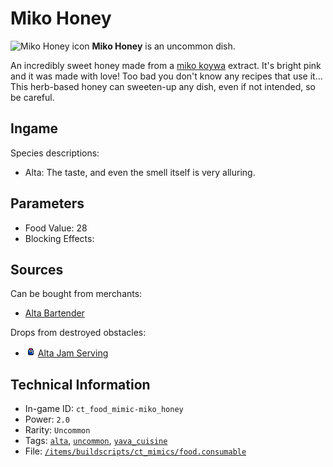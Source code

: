 # Miko Honey

<img src="https://raw.githubusercontent.com/Ceterai/Enternia/main/assetMissing.png" alt="Miko Honey icon" loading="lazy" height=16px width="auto" /> **Miko Honey** is an uncommon dish.

An incredibly sweet honey made from a [miko koywa](https://ceterai.github.io/MyEnternia/Wiki/mikokoywa) extract. It's bright pink and it was made with love! Too bad you don't know any recipes that use it...  
This herb-based honey can sweeten-up any dish, even if not intended, so be careful.

## Ingame

Species descriptions:

- Alta: The taste, and even the smell itself is very alluring.

## Parameters

- Food Value: 28
- Blocking Effects: 

## Sources

Can be bought from merchants:

- [Alta Bartender](https://ceterai.github.io/MyEnternia/Wiki/AltaBartender)

Drops from destroyed obstacles:

- <img src="https://raw.githubusercontent.com/Ceterai/Enternia/main/objects/alta/special/food/jam/icon.png" alt="Alta Jam Serving icon" loading="lazy" height=16px width="auto" /> [Alta Jam Serving](https://ceterai.github.io/MyEnternia/Wiki/AltaJamServing)

## Technical Information

- In-game ID: `ct_food_mimic-miko_honey`
- Power: `2.0`
- Rarity: `Uncommon`
- Tags: [`alta`](https://ceterai.github.io/MyEnternia/Wiki/Tags/Alta), [`uncommon`](https://ceterai.github.io/MyEnternia/Wiki/Tags/Uncommon), [`yava_cuisine`](https://ceterai.github.io/MyEnternia/Wiki/Tags/YavaCuisine)
- File: [`/items/buildscripts/ct_mimics/food.consumable`](https://github.com/Ceterai/Enternia/blob/main/items/buildscripts/ct_mimics/food.consumable)
